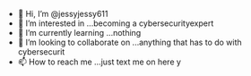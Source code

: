 - 👋 Hi, I’m @jessyjessy611
- 👀 I’m interested in ...becoming a cybersecurityexpert
- 🌱 I’m currently learning ...nothing
- 💞️ I’m looking to collaborate on ...anything that has to do with cybersecurit
- 📫 How to reach me ...just text me on here
y
<!---
jessyjessy611/jessyjessy611 is a ✨ special ✨ repository because its `README.md` (this file) appears on your GitHub profile.
You can click the Preview link to take a look at your changes.
--->
